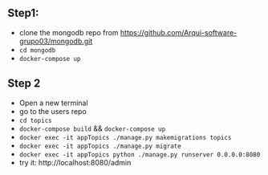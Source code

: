 

## Step1: 
- clone the mongodb repo from https://github.com/Arqui-software-grupo03/mongodb.git
- `cd mongodb`
- `docker-compose up`

## Step 2
- Open a new terminal
- go to the users repo 
- `cd topics`
- `docker-compose build` && `docker-compose up`
- `docker exec -it appTopics ./manage.py makemigrations topics`
- `docker exec -it appTopics ./manage.py migrate`
- `docker exec -it appTopics python ./manage.py runserver 0.0.0.0:8080`
- try it:
        http://localhost:8080/admin
